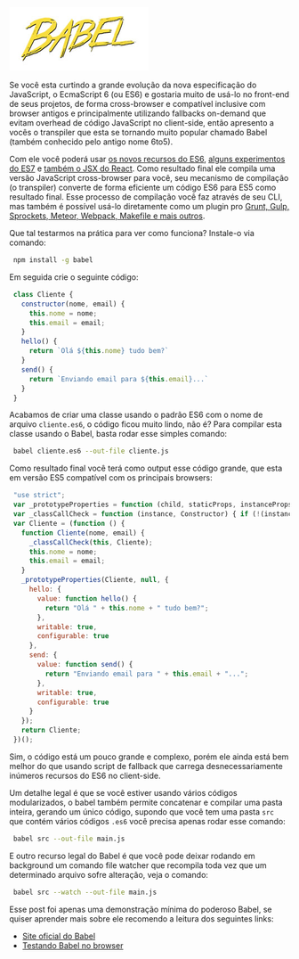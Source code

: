 [![Babel - The JavaScript transpiler](images/babel.jpg "Babel - The JavaScript transpiler")](https://babeljs.io/ "Babel - The JavaScript transpiler")

Se você esta curtindo a grande evolução da nova especificação do JavaScript, o EcmaScript 6 (ou ES6) e gostaria muito de usá-lo no front-end de seus projetos, de forma cross-browser e compatível inclusive com browser antigos e principalmente utilizando fallbacks on-demand que evitam overhead de código JavaScript no client-side, então apresento a vocês o transpiler que esta se tornando muito popular chamado Babel (também conhecido pelo antigo nome 6to5).

Com ele você poderá usar [os novos recursos do ES6](https://babeljs.io/docs/learn-es6/ "Veja neste link os recursos de compilação do Babel"), [alguns experimentos do ES7](https://babeljs.io/docs/usage/experimental/) e [também o JSX do React](https://babeljs.io/docs/usage/jsx/). Como resultado final ele compila uma versão JavaScript cross-browser para você, seu mecanismo de compilação (o transpiler) converte de forma eficiente um código ES6 para ES5 como resultado final. Esse processo de compilação você faz através de seu CLI, mas também é possível usá-lo diretamente como um plugin pro [Grunt, Gulp, Sprockets, Meteor, Webpack, Makefile e mais outros](https://babeljs.io/docs/using-babel/ "Veja neste link as diversas formas de usar o Babel").

Que tal testarmos na prática para ver como funciona? Instale-o via comando:

``` bash
 npm install -g babel
``` 

Em seguida crie o seguinte código:

``` javascript
 class Cliente {
   constructor(nome, email) {
     this.nome = nome;
     this.email = email;
   }
   hello() {
     return `Olá ${this.nome} tudo bem?`
   }
   send() {
     return `Enviando email para ${this.email}...`
   }
 }
``` 

Acabamos de criar uma classe usando o padrão ES6 com o nome de arquivo `cliente.es6`, o código ficou muito lindo, não é?
Para compilar esta classe usando o Babel, basta rodar esse simples comando:

``` bash
 babel cliente.es6 --out-file cliente.js
``` 

Como resultado final você terá como output esse código grande, que esta em versão ES5 compatível com os principais browsers:

``` javascript
 "use strict";
 var _prototypeProperties = function (child, staticProps, instanceProps) { if (staticProps) Object.defineProperties(child, staticProps); if (instanceProps) Object.defineProperties(child.prototype, instanceProps); };
 var _classCallCheck = function (instance, Constructor) { if (!(instance instanceof Constructor)) { throw new TypeError("Cannot call a class as a function"); } };
 var Cliente = (function () {
   function Cliente(nome, email) {
     _classCallCheck(this, Cliente);
     this.nome = nome;
     this.email = email;
   }
   _prototypeProperties(Cliente, null, {
     hello: {
       value: function hello() {
         return "Olá " + this.nome + " tudo bem?";
       },
       writable: true,
       configurable: true
     },
     send: {
       value: function send() {
         return "Enviando email para " + this.email + "...";
       },
       writable: true,
       configurable: true
     }
   });
   return Cliente;
 })();
``` 

Sim, o código está um pouco grande e complexo, porém ele ainda está bem melhor do que usando script de fallback que carrega desnecessariamente inúmeros recursos do ES6 no client-side.

Um detalhe legal é que se você estiver usando vários códigos modularizados, o babel também permite concatenar e compilar uma pasta inteira, gerando um único código, supondo que você tem uma pasta `src` que contém vários códigos `.es6` você precisa apenas rodar esse comando:

``` bash
 babel src --out-file main.js
``` 

E outro recurso legal do Babel é que você pode deixar rodando em background um comando file watcher que recompila toda vez que um determinado arquivo sofre alteração, veja o comando:

``` bash
 babel src --watch --out-file main.js
``` 

Esse post foi apenas uma demonstração mínima do poderoso Babel, se quiser aprender mais sobre ele recomendo a leitura dos seguintes links:

*   [Site oficial do Babel](https://babeljs.io/)
*   [Testando Babel no browser](https://babeljs.io/repl/)